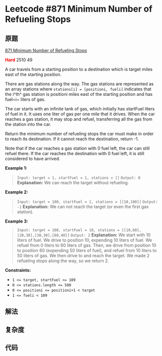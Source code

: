 # Leetcode #871 Minimum Number of Refueling Stops

## 原题

[871 Minimum Number of Refueling Stops](https://leetcode.com/problems/minimum-number-of-refueling-stops/)

**<span style="color:red">Hard</span>** 2510 49

A car travels from a starting position to a destination which is target miles east of the starting position.

There are gas stations along the way. The gas stations are represented as an array stations where `stations[i] = [positioni, fueli]` indicates that the i^th^ gas station is positioni miles east of the starting position and has fuel~i~ liters of gas.

The car starts with an infinite tank of gas, which initially has startFuel liters of fuel in it. It uses one liter of gas per one mile that it drives. When the car reaches a gas station, it may stop and refuel, transferring all the gas from the station into the car.

Return the minimum number of refueling stops the car must make in order to reach its destination. If it cannot reach the destination, return -1.

Note that if the car reaches a gas station with 0 fuel left, the car can still refuel there. If the car reaches the destination with 0 fuel left, it is still considered to have arrived.

**Example 1:**

> `Input: target = 1, startFuel = 1, stations = []`
`Output: 0`
**Explanation:** We can reach the target without refueling.

**Example 2:**

> `Input: target = 100, startFuel = 1, stations = [[10,100]]`
`Output: -1`
**Explanation:** We can not reach the target (or even the first gas station).

**Example 3:**

> `Input: target = 100, startFuel = 10, stations = [[10,60],[20,30],[30,30],[60,40]]`
`Output: 2`
**Explanation:** We start with 10 liters of fuel.
We drive to position 10, expending 10 liters of fuel.  We refuel from 0 liters to 60 liters of gas.
Then, we drive from position 10 to position 60 (expending 50 liters of fuel),
and refuel from 10 liters to 50 liters of gas.  We then drive to and reach the target.
We made 2 refueling stops along the way, so we return 2.

**Constraints:**

* `1 <= target, startFuel <= 109`
* `0 <= stations.length <= 500`
* `0 <= positioni <= positioni+1 < target`
* `1 <= fueli < 109`

## 解法

## 复杂度

## 代码

```Java

```